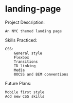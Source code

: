 # landing-page

Project Description: 

    An NYC themed landing page

Skills Practiced:

    CSS:
        General style
        Flexbox
        Transitions
        ID linking
        Media
        OOCSS and BEM conventions

Future Plans:

    Mobile first style
    Add new CSS skills


